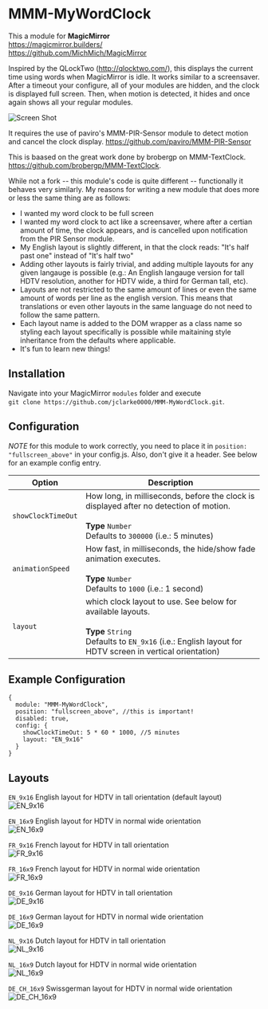 # MMM-MyWordClock

This a module for <strong>MagicMirror</strong><br>
https://magicmirror.builders/<br>
https://github.com/MichMich/MagicMirror

Inspired by the QLockTwo (http://qlocktwo.com/), this displays the
current time using words when MagicMirror is idle.  It works similar
to a screensaver.  After a timeout your configure, all of your modules are hidden, and the clock is displayed full screen.  Then, when motion is detected, it hides and once again shows all your regular modules.

![Screen Shot](/../screenshots/MMM-MyWordClock_hero.jpg?raw=true "Screen Shot")

It requires the use of paviro's MMM-PIR-Sensor module to detect motion and
cancel the clock display. https://github.com/paviro/MMM-PIR-Sensor

This is baased on the great work done by brobergp on MMM-TextClock.
https://github.com/brobergp/MMM-TextClock.

While not a fork -- this module's code is quite different -- functionally
it behaves very similarly. My reasons for writing a new module that does 
more or less the same thing are as follows:

   * I wanted my word clock to be full screen
   * I wanted my word clock to act like a screensaver, where after a certian
     amount of time, the clock appears, and is cancelled upon notification from
     the PIR Sensor module.
   * My English layout is slightly different, in that the clock reads:
     "It's half past one" instead of "It's half two"
   * Adding other layouts is fairly trivial, and adding multiple
     layouts for any given langauge is possible (e.g.: An English langauge
     version for tall HDTV resolution, another for HDTV wide, a third for German tall, etc).
   * Layouts are not restricted to the same amount of lines or even the same
     amount of words per line as the english version.  This means that
     translations or even other layouts in the same language do not need to follow the same pattern.
   * Each layout name is added to the DOM wrapper as a class name so styling
     each layout specifically is possible while maitaining style inheritance
     from the defaults where applicable.
   * It's fun to learn new things!

## Installation

Navigate into your MagicMirror `modules` folder and execute<br>
`git clone https://github.com/jclarke0000/MMM-MyWordClock.git`.

## Configuration

*NOTE* for this module to work correctly, you need to place it in 
`position: "fullscreen_above"` in your config.js.  Also, don't give
it a header.  See below for an example config entry.

<table>
  <thead>
    <tr>
      <th>Option</th>
      <th>Description</th>
    </tr>
  </thead>
  <tbody>
    <tr>
      <td><code>showClockTimeOut</code></td>
      <td>How long, in milliseconds, before the clock is displayed after no detection of motion.<br><br><strong>Type</strong> <code>Number</code><br>Defaults to <code>300000</code> (i.e.: 5 minutes)</td>
    </tr>
    <tr>
      <td><code>animationSpeed</code></td>
      <td>How fast, in milliseconds, the hide/show fade animation executes.<br><br><strong>Type</strong> <code>Number</code><br>Defaults to <code>1000</code> (i.e.: 1 second)</td>
    </tr>
    <tr>
      <td><code>layout</code></td>
      <td>which clock layout to use.  See below for available layouts.<br><br><strong>Type</strong> <code>String</code><br>Defaults to <code>EN_9x16</code> (i.e.: English layout for HDTV screen in vertical orientation)</td>
    </tr>
  </tbody>
</table>

## Example Configuration

```
{
  module: "MMM-MyWordClock",
  position: "fullscreen_above", //this is important!
  disabled: true,
  config: {
    showClockTimeOut: 5 * 60 * 1000, //5 minutes
    layout: "EN_9x16"
  }
}
```

## Layouts

`EN_9x16` English layout for HDTV in tall orientation (default layout)<br>
![EN_9x16](/../screenshots/EN_9x16.jpg?raw=true "EN_9x16")

`EN_16x9` English layout for HDTV in normal wide orientation<br>
![EN_16x9](/../screenshots/EN_16x9.jpg?raw=true "EN_16x9")

`FR_9x16` French layout for HDTV in tall orientation<br>
![FR_9x16](/../screenshots/FR_9x16.jpg?raw=true "FR_9x16")

`FR_16x9` French layout for HDTV in normal wide orientation<br>
![FR_16x9](/../screenshots/FR_16x9.jpg?raw=true "FR_16x9")

`DE_9x16` German layout for HDTV in tall orientation<br>
![DE_9x16](/../screenshots/DE_9x16.jpg?raw=true "DE_9x16")

`DE_16x9` German layout for HDTV in normal wide orientation<br>
![DE_16x9](/../screenshots/DE_16x9.jpg?raw=true "DE_16x9")

`NL_9x16` Dutch layout for HDTV in tall orientation<br>
![NL_9x16](/../screenshots/NL_9x16.jpg?raw=true "NL_9x16")

`NL_16x9` Dutch layout for HDTV in normal wide orientation<br>
![NL_16x9](/../screenshots/NL_16x9.jpg?raw=true "NL_16x9")

`DE_CH_16x9` Swissgerman layout for HDTV in normal wide orientation<br>
![DE_CH_16x9](/../screenshots/DE_CH_16x9.jpg?raw=true "DE_CH_16x9")